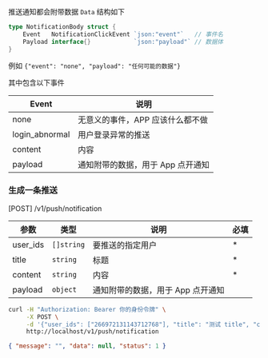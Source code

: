 推送通知都会附带数据 `Data` 结构如下

```go
type NotificationBody struct {
	Event   NotificationClickEvent `json:"event"`   // 事件名
	Payload interface{}            `json:"payload"` // 数据体
}
```

例如 `{"event": "none", "payload": "任何可能的数据"}`

其中包含以下事件

| Event          | 说明                              |
| -------------- | --------------------------------- |
| none           | 无意义的事件，APP 应该什么都不做  |
| login_abnormal | 用户登录异常的推送                |
| content        | 内容                              |
| payload        | 通知附带的数据，用于 App 点开通知 |

### 生成一条推送

[POST] /v1/push/notification

| 参数     | 类型       | 说明                              | 必填 |
| -------- | ---------- | --------------------------------- | ---- |
| user_ids | `[]string` | 要推送的指定用户                  | \*   |
| title    | `string`   | 标题                              | \*   |
| content  | `string`   | 内容                              | \*   |
| payload  | `object`   | 通知附带的数据，用于 App 点开通知 |      |

```bash
curl -H "Authorization: Bearer 你的身份令牌" \
     -X POST \
     -d '{"user_ids": ["266972131143712768"], "title": "测试 title", "content": "测试 content"}' \
     http://localhost/v1/push/notification
```

```json
{ "message": "", "data": null, "status": 1 }
```
